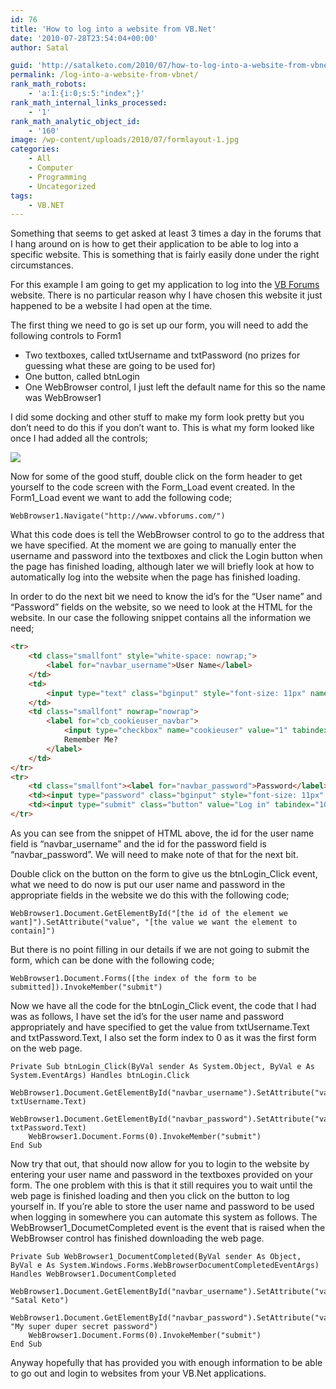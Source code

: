 ```yaml
---
id: 76
title: 'How to log into a website from VB.Net'
date: '2010-07-28T23:54:04+00:00'
author: Satal

guid: 'http://satalketo.com/2010/07/how-to-log-into-a-website-from-vbnet/'
permalink: /log-into-a-website-from-vbnet/
rank_math_robots:
    - 'a:1:{i:0;s:5:"index";}'
rank_math_internal_links_processed:
    - '1'
rank_math_analytic_object_id:
    - '160'
image: /wp-content/uploads/2010/07/formlayout-1.jpg
categories:
    - All
    - Computer
    - Programming
    - Uncategorized
tags:
    - VB.NET
---
```


Something that seems to get asked at least 3 times a day in the forums that I hang around on is how to get their application to be able to log into a specific website. This is something that is fairly easily done under the right circumstances.

For this example I am going to get my application to log into the [VB Forums](http://www.vbforums.com) website. There is no particular reason why I have chosen this website it just happened to be a website I had open at the time.

The first thing we need to go is set up our form, you will need to add the following controls to Form1

- Two textboxes, called txtUsername and txtPassword (no prizes for guessing what these are going to be used for)
- One button, called btnLogin
- One WebBrowser control, I just left the default name for this so the name was WebBrowser1

I did some docking and other stuff to make my form look pretty but you don’t need to do this if you don’t want to. This is what my form looked like once I had added all the controls;

![](https://samjenkins.com/wp-content/uploads/2010/07/formlayout.jpg)

Now for some of the good stuff, double click on the form header to get yourself to the code screen with the Form\_Load event created. In the Form1\_Load event we want to add the following code;

```vbnet
WebBrowser1.Navigate("http://www.vbforums.com/")
```

What this code does is tell the WebBrowser control to go to the address that we have specified. At the moment we are going to manually enter the username and password into the textboxes and click the Login button when the page has finished loading, although later we will briefly look at how to automatically log into the website when the page has finished loading.

In order to do the next bit we need to know the id’s for the “User name” and “Password” fields on the website, so we need to look at the HTML for the website. In our case the following snippet contains all the information we need;

```html
<tr>
    <td class="smallfont" style="white-space: nowrap;">
        <label for="navbar_username">User Name</label>
    </td>
    <td>
        <input type="text" class="bginput" style="font-size: 11px" name="vb_login_username" id="navbar_username" size="10" accesskey="u" tabindex="101" value="User Name" onfocus="if (this.value == 'User Name') this.value = '';" />
    </td>
    <td class="smallfont" nowrap="nowrap">
        <label for="cb_cookieuser_navbar">
            <input type="checkbox" name="cookieuser" value="1" tabindex="103" id="cb_cookieuser_navbar" accesskey="c" />
            Remember Me?
        </label>
    </td>
</tr>
<tr>
    <td class="smallfont"><label for="navbar_password">Password</label></td>
    <td><input type="password" class="bginput" style="font-size: 11px" name="vb_login_password" id="navbar_password" size="10" tabindex="102" /></td>
    <td><input type="submit" class="button" value="Log in" tabindex="104" title="Enter your username and password in the boxes provided to login, or click the 'register' button to create a profile for yourself." accesskey="s" /></td>
</tr>
```

As you can see from the snippet of HTML above, the id for the user name field is “navbar\_username” and the id for the password field is “navbar\_password”. We will need to make note of that for the next bit.

Double click on the button on the form to give us the btnLogin\_Click event, what we need to do now is put our user name and password in the appropriate fields in the website we do this with the following code;

```vbnet
WebBrowser1.Document.GetElementById("[the id of the element we want]").SetAttribute("value", "[the value we want the element to contain]")
```

But there is no point filling in our details if we are not going to submit the form, which can be done with the following code;

```vbnet
WebBrowser1.Document.Forms([the index of the form to be submitted]).InvokeMember("submit")
```

Now we have all the code for the btnLogin\_Click event, the code that I had was as follows, I have set the id’s for the user name and password appropriately and have specified to get the value from txtUsername.Text and txtPassword.Text, I also set the form index to 0 as it was the first form on the web page.

```vbnet
Private Sub btnLogin_Click(ByVal sender As System.Object, ByVal e As System.EventArgs) Handles btnLogin.Click
    WebBrowser1.Document.GetElementById("navbar_username").SetAttribute("value", txtUsername.Text)
    WebBrowser1.Document.GetElementById("navbar_password").SetAttribute("value", txtPassword.Text)
    WebBrowser1.Document.Forms(0).InvokeMember("submit")
End Sub
```

Now try that out, that should now allow for you to login to the website by entering your user name and password in the textboxes provided on your form. The one problem with this is that it still requires you to wait until the web page is finished loading and then you click on the button to log yourself in. If you’re able to store the user name and password to be used when logging in somewhere you can automate this system as follows. The WebBrowser1\_DocumetCompleted event is the event that is raised when the WebBrowser control has finished downloading the web page.

```vbnet
Private Sub WebBrowser1_DocumentCompleted(ByVal sender As Object, ByVal e As System.Windows.Forms.WebBrowserDocumentCompletedEventArgs) Handles WebBrowser1.DocumentCompleted
    WebBrowser1.Document.GetElementById("navbar_username").SetAttribute("value", "Satal Keto")
    WebBrowser1.Document.GetElementById("navbar_password").SetAttribute("value", "My super duper secret password")
    WebBrowser1.Document.Forms(0).InvokeMember("submit")
End Sub
```

Anyway hopefully that has provided you with enough information to be able to go out and login to websites from your VB.Net applications.